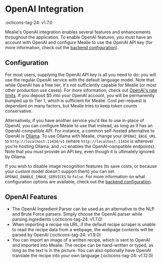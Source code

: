 # OpenAI Integration

:octicons-tag-24: v1.7.0

Mealie's OpenAI integration enables several features and enhancements throughout the application. To enable OpenAI features, you must have an account with OpenAI and configure Mealie to use the OpenAI API key (for more information, check out the [backend configuration](./backend-config.md#openai)).

## Configuration

For most users, supplying the OpenAI API key is all you need to do; you will use the regular OpenAI service with the default language model. Note that while OpenAI has a free tier, it's not sufficiently capable for Mealie (or most other production use cases). For more information, check out [OpenAI's rate limits](https://platform.openai.com/docs/guides/rate-limits). If you deposit $5 into your OpenAI account, you will be permanently bumped up to Tier 1, which is sufficient for Mealie. Cost per-request is dependant on many factors, but Mealie tries to keep token counts conservative.

Alternatively, if you have another service you'd like to use in-place of OpenAI, you can configure Mealie to use that instead, as long as it has an OpenAI-compatible API. For instance, a common self-hosted alternative to OpenAI is [Ollama](https://ollama.com/). To use Ollama with Mealie, change your `OPENAI_BASE_URL` to `http://localhost:11434/v1` (where `http://localhost:11434` is wherever you're hosting Ollama, and `/v1` enables the OpenAI-compatible endpoints). Note that you *must* provide an API key, even though it is ultimately ignored by Ollama.

If you wish to disable image recognition features (to save costs, or because your custom model doesn't support them) you can set `OPENAI_ENABLE_IMAGE_SERVICES` to `False`. For more information on what configuration options are available, check out the [backend configuration](./backend-config.md#openai).

## OpenAI Features
- The OpenAI Ingredient Parser can be used as an alternative to the NLP and Brute Force parsers. Simply choose the OpenAI parser while parsing ingredients (:octicons-tag-24: v1.7.0)
- When importing a recipe via URL, if the default recipe scraper is unable to read the recipe data from a webpage, the webpage contents will be parsed by OpenAI (:octicons-tag-24: v1.9.0)
- You can import an image of a written recipe, which is sent to OpenAI and imported into Mealie. The recipe can be hand-written or typed, as long as the text is in the picture. You can also optionally have OpenAI translate the recipe into your own language (:octicons-tag-24: v1.12.0)
